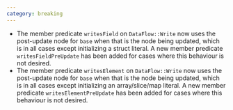 ```yaml
---
category: breaking
---
```

* The member predicate `writesField` on `DataFlow::Write` now uses the post-update node for `base` when that is the node being updated, which is in all cases except initializing a struct literal. A new member predicate `writesFieldPreUpdate` has been added for cases where this behaviour is not desired.
* The member predicate `writesElement` on `DataFlow::Write` now uses the post-update node for `base` when that is the node being updated, which is in all cases except initializing an array/slice/map literal. A new member predicate `writesElementPreUpdate` has been added for cases where this behaviour is not desired.
